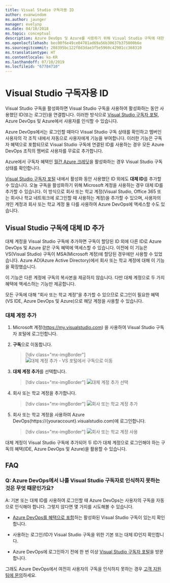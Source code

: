 ```yaml
---
title: Visual Studio 구독자용 ID
author: evanwindom
ms.author: jaunger
manager: evelynp
ms.date: 04/10/2018
ms.topic: conceptual
description: Azure DevOps 및 Azure를 사용하기 위해 Visual Studio 구독에 대한 대체 ID를 추가하는 방법
ms.openlocfilehash: bec00f6e49ce04781ad69a56b30637b375000b6e
ms.sourcegitcommit: 208395bc122f8d3dae3f5e5960c42981cc368310
ms.translationtype: HT
ms.contentlocale: ko-KR
ms.lasthandoff: 07/10/2019
ms.locfileid: "67784710"
---
```

# <a name="identities-for-visual-studio-subscribers"></a>Visual Studio 구독자용 ID

Visual Studio 구독을 활성화하면 Visual Studio 구독을 사용하여 활성화하는 동안 사용했던 ID(또는 로그인)을 연결합니다. 이러한 방식으로 [Visual Studio 구독자 포털](https://my.visualstudio.com?wt.mc_id=o~msft~docs), Azure DevOps 및 Azure에서 사용자를 인식할 수 있습니다.

Azure DevOps에서는 로그인할 때마다 Visual Studio 구독 상태를 확인하고 멤버인 사용자의 각 조직 내에서 자동으로 사용자에게 기능을 부여합니다.
이러한 기능은 구독자 혜택으로 포함되므로 Visual Studio 구독에 연결된 ID를 사용하는 경우 모든 Azure DevOps 조직의 멤버로 사용자를 무료로 추가합니다.

Azure에서 구독자 혜택인 [월간 Azure 크레딧](https://azure.microsoft.com/pricing/member-offers/credit-for-visual-studio-subscribers/)을 활성화하는 경우 Visual Studio 구독 상태를 확인합니다.

[Visual Studio 구독자 포털](https://my.visualstudio.com?wt.mc_id=o~msft~docs) 내에서 활성화 동안 사용했던 ID 외에도 **대체 ID**를 추가할 수 있습니다. 오늘 구독을 활성화하기 위해 Microsoft 계정을 사용하는 경우 대체 ID를 추가할 수 있습니다. 이 방식으로 회사 또는 학교 계정(Visual Studio, Office 365 또는 회사나 학교 네트워크에 로그인할 때 사용하는 계정)을 추가할 수 있으며, 사용자의 개인 계정과 회사 또는 학교 계정 둘 다를 사용하여 Azure DevOps에 액세스할 수도 있습니다.

## <a name="add-an-alternate-account-to-your-visual-studio-subscription"></a>Visual Studio 구독에 대체 ID 추가

대체 계정을 Visual Studio 구독에 추가하면 구독이 할당된 ID 외에 다른 ID로 Azure DevOps 및 Azure 같은 구독 혜택에 액세스할 수 있습니다. 이전에 이 기능은 VS(Visual Studio) 구독이 MSA(Microsoft 계정)에 할당된 경우에만 사용할 수 있었습니다. Azure AD(Azure Active Directory)에서 회사 또는 학교 계정에 대해 이 기능을 확장했습니다.

이 기능은 다른 계정에 구독의 복사본을 제공하지 않습니다. 다만 대체 계정으로 두 가지 혜택에 액세스하는 기능만 제공합니다.

모든 구독에 대해 “회사 또는 학교 계정”을 추가할 수 있으므로 로그인이 필요한 혜택(VS IDE, Azure DevOps 및 Azure)으로 해당 계정을 사용할 수 있습니다.

### <a name="add-the-alternate-account"></a>대체 계정 추가

1. Microsoft 계정(https://my.visualstudio.com) 을 사용하여 Visual Studio 구독자 포털에 로그인합니다.

2. **구독**으로 이동합니다.

    > [!div class="mx-imgBorder"]
    > ![대체 계정 추가 - VS 포털에서 구독으로 이동](_img/vs-alternate-identity/my-vs-subscriptions.png)

3. **대체 계정 추가**를 선택합니다.
    > [!div class="mx-imgBorder"]
    > ![대체 계정 추가 선택](_img/vs-alternate-identity/choose-add-alternate-account.png)

4. 회사 또는 학교 계정을 추가합니다.
    > [!div class="mx-imgBorder"]
    > ![회사 또는 학교 계정 추가](_img/vs-alternate-identity/enter-alternate-account-my-visual-studio-com-portal.png)

5. 회사 또는 학교 계정을 사용하여 Azure DevOps(https://{youraccount}.visualstudio.com)에 로그인합니다.
    > [!div class="mx-imgBorder"]
    > ![회사 또는 학교 계정 사용](_img/vs-alternate-identity/sign-in-with-alternate-account.png)

대체 계정이 Visual Studio 구독에 추가되어 두 ID가 대체 계정으로 로그인해야 하는 구독의 혜택(IDE, Azure DevOps 및 Azure)을 활용할 수 있습니다.

## <a name="faq"></a>FAQ

### <a name="q--why-doesnt-azure-devops-recognize-me-as-a-visual-studio-subscriber"></a>Q:  Azure DevOps에서 나를 Visual Studio 구독자로 인식하지 못하는 것은 무엇 때문인가요?

A: 기본 또는 대체 ID를 사용하여 로그인할 때 Azure DevOps는 사용자의 구독을 자동으로 인식해야 합니다. 그렇지 않다면 몇 가지를 시도해볼 수 있습니다.

* [Azure DevOps를 혜택으로 포함](vs-azure-devops.md)하는 활성화된 Visual Studio 구독이 있는지 확인합니다.

* 사용하는 로그인/ID가 Visual Studio 구독을 위한 기본 또는 대체 ID인지 확인합니다.

* Azure DevOps에 로그인하기 전에 한 번 이상 [Visual Studio 구독자 포털](https://my.visualstudio.com?wt.mc_id=o~msft~docs)을 방문합니다.

그래도 Azure DevOps에서 여전히 사용자의 구독을 인식하지 못하는 경우 [고객 지원팀에 문의](https://visualstudio.microsoft.com/team-services/support/)하세요.
